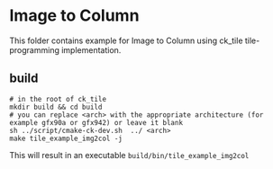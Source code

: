 # Image to Column

This folder contains example for Image to Column using ck_tile tile-programming implementation.

## build
```
# in the root of ck_tile
mkdir build && cd build
# you can replace <arch> with the appropriate architecture (for example gfx90a or gfx942) or leave it blank
sh ../script/cmake-ck-dev.sh  ../ <arch>
make tile_example_img2col -j
```
This will result in an executable `build/bin/tile_example_img2col`
